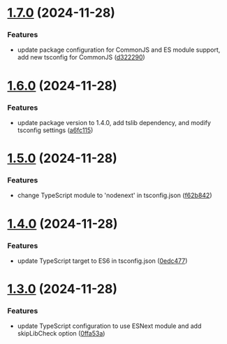 # [1.7.0](https://github.com/pirasanthan-jesugeevegan/temp-disposable-email/compare/v1.6.0...v1.7.0) (2024-11-28)


### Features

* update package configuration for CommonJS and ES module support, add new tsconfig for CommonJS ([d322290](https://github.com/pirasanthan-jesugeevegan/temp-disposable-email/commit/d322290fd9c192792b16de2547211b716123a9d4))



# [1.6.0](https://github.com/pirasanthan-jesugeevegan/temp-disposable-email/compare/v1.5.0...v1.6.0) (2024-11-28)


### Features

* update package version to 1.4.0, add tslib dependency, and modify tsconfig settings ([a6fc115](https://github.com/pirasanthan-jesugeevegan/temp-disposable-email/commit/a6fc115fa263909fbe346f0f86ae95c18b1bea08))



# [1.5.0](https://github.com/pirasanthan-jesugeevegan/temp-disposable-email/compare/v1.4.0...v1.5.0) (2024-11-28)


### Features

* change TypeScript module to 'nodenext' in tsconfig.json ([f62b842](https://github.com/pirasanthan-jesugeevegan/temp-disposable-email/commit/f62b842afe237c5c63a0931568ad46552f92d936))



# [1.4.0](https://github.com/pirasanthan-jesugeevegan/temp-disposable-email/compare/v1.3.0...v1.4.0) (2024-11-28)


### Features

* update TypeScript target to ES6 in tsconfig.json ([0edc477](https://github.com/pirasanthan-jesugeevegan/temp-disposable-email/commit/0edc477af52df30c15b251239d6befcb757f2ed3))



# [1.3.0](https://github.com/pirasanthan-jesugeevegan/temp-disposable-email/compare/v1.2.0...v1.3.0) (2024-11-28)


### Features

* update TypeScript configuration to use ESNext module and add skipLibCheck option ([0ffa53a](https://github.com/pirasanthan-jesugeevegan/temp-disposable-email/commit/0ffa53aa3851d622b3a0bad5b2024b797966be8d))




